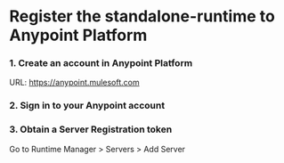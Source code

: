 # Register the standalone-runtime to Anypoint Platform

### 1. Create an account in Anypoint Platform

URL: https://anypoint.mulesoft.com

### 2. Sign in to your Anypoint account

### 3. Obtain a Server Registration token

Go to Runtime Manager > Servers > Add Server
